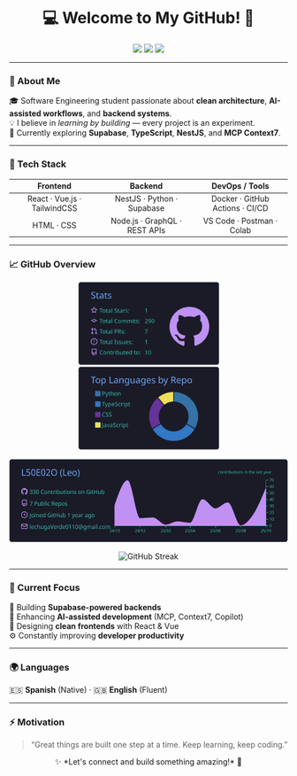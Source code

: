 <h1 align="center">💻 Welcome to My GitHub! 🚀</h1>

<p align="center">
  <img src="https://img.shields.io/badge/Software%20Engineering%20Student-%23007ACC.svg?style=flat-square&logo=graduation-cap&logoColor=white">
  <img src="https://img.shields.io/badge/Open%20to%20Collaboration-%23ff69b4.svg?style=flat-square&logo=github&logoColor=white">
  <img src="https://img.shields.io/badge/Always%20Learning-%23f4a261.svg?style=flat-square&logo=python&logoColor=white">
</p>

---

### 👋 About Me  
🎓 Software Engineering student passionate about **clean architecture**, **AI-assisted workflows**, and **backend systems**.  
💡 I believe in *learning by building* — every project is an experiment.  
🌱 Currently exploring **Supabase**, **TypeScript**, **NestJS**, and **MCP Context7**.  

---

### 🧰 Tech Stack  

| **Frontend** | **Backend** | **DevOps / Tools** |
|:-------------:|:------------:|:-----------------:|
| React · Vue.js · TailwindCSS | NestJS · Python · Supabase | Docker · GitHub Actions · CI/CD |
| HTML · CSS | Node.js · GraphQL · REST APIs | VS Code · Postman · Colab |

---

### 📈 GitHub Overview  

<p align="center">
  <img src="https://raw.githubusercontent.com/L50E02O/L50E02O/main/profile-summary-card-output/tokyonight/3-stats.svg" height="150" alt="Stats"/>
  <img src="https://raw.githubusercontent.com/L50E02O/L50E02O/main/profile-summary-card-output/tokyonight/1-repos-per-language.svg" height="150" alt="Languages"/>
</p>

<p align="center">
  <img src="https://raw.githubusercontent.com/L50E02O/L50E02O/main/profile-summary-card-output/tokyonight/0-profile-details.svg" height="150" alt="Profile Details"/>
</p>

<p align="center">
  <img src="https://github-readme-streak-stats.herokuapp.com/?user=L50E02O&theme=tokyonight&hide_border=true" height="150" alt="GitHub Streak"/>
</p>

---

### 📌 Current Focus  
🚀 Building **Supabase-powered backends**  
🧠 Enhancing **AI-assisted development** (MCP, Context7, Copilot)  
🎨 Designing **clean frontends** with React & Vue  
⚙️ Constantly improving **developer productivity**  

---

### 🌍 Languages  
🇪🇸 **Spanish** (Native) · 🇬🇧 **English** (Fluent)

---

### ⚡ Motivation  
> “Great things are built one step at a time. Keep learning, keep coding.”

<p align="center">
  ✨ *Let's connect and build something amazing!* 🚀  
</p>
